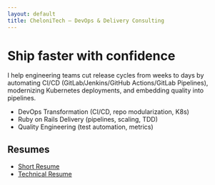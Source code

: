 ```yaml
---
layout: default
title: CheloniTech — DevOps & Delivery Consulting
---
```


# Ship faster with confidence
I help engineering teams cut release cycles from weeks to days by automating CI/CD (GitLab/Jenkins/GitHub Actions/GitLab Pipelines), modernizing Kubernetes deployments, and embedding quality into pipelines.

- DevOps Transformation (CI/CD, repo modularization, K8s)
- Ruby on Rails Delivery (pipelines, scaling, TDD)
- Quality Engineering (test automation, metrics)

## Resumes
- [Short Resume](http://briancolfer.github.io/resumes/resume-short-102025.md)
- [Technical Resume](http://briancolfer.github.io/resumes/resume-technical-102025.md)